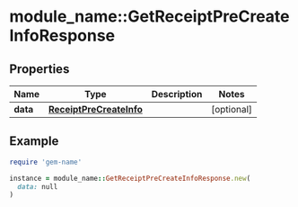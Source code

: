 # module_name::GetReceiptPreCreateInfoResponse

## Properties

| Name | Type | Description | Notes |
| ---- | ---- | ----------- | ----- |
| **data** | [**ReceiptPreCreateInfo**](ReceiptPreCreateInfo.md) |  | [optional] |

## Example

```ruby
require 'gem-name'

instance = module_name::GetReceiptPreCreateInfoResponse.new(
  data: null
)
```

